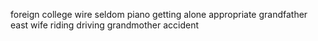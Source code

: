 foreign college wire seldom piano getting alone appropriate grandfather east wife riding driving grandmother accident